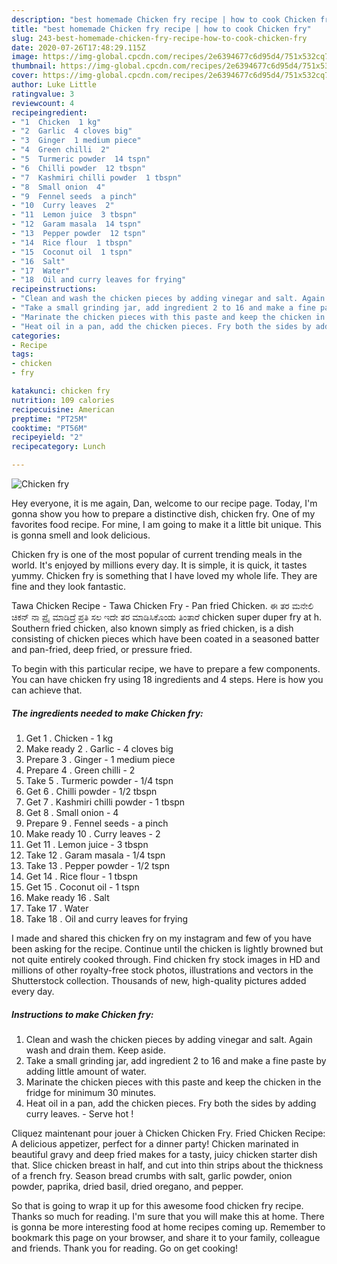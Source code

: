 ```yaml
---
description: "best homemade Chicken fry recipe | how to cook Chicken fry"
title: "best homemade Chicken fry recipe | how to cook Chicken fry"
slug: 243-best-homemade-chicken-fry-recipe-how-to-cook-chicken-fry
date: 2020-07-26T17:48:29.115Z
image: https://img-global.cpcdn.com/recipes/2e6394677c6d95d4/751x532cq70/chicken-fry-recipe-main-photo.jpg
thumbnail: https://img-global.cpcdn.com/recipes/2e6394677c6d95d4/751x532cq70/chicken-fry-recipe-main-photo.jpg
cover: https://img-global.cpcdn.com/recipes/2e6394677c6d95d4/751x532cq70/chicken-fry-recipe-main-photo.jpg
author: Luke Little
ratingvalue: 3
reviewcount: 4
recipeingredient:
- "1  Chicken  1 kg"
- "2  Garlic  4 cloves big"
- "3  Ginger  1 medium piece"
- "4  Green chilli  2"
- "5  Turmeric powder  14 tspn"
- "6  Chilli powder  12 tbspn"
- "7  Kashmiri chilli powder  1 tbspn"
- "8  Small onion  4"
- "9  Fennel seeds  a pinch"
- "10  Curry leaves  2"
- "11  Lemon juice  3 tbspn"
- "12  Garam masala  14 tspn"
- "13  Pepper powder  12 tspn"
- "14  Rice flour  1 tbspn"
- "15  Coconut oil  1 tspn"
- "16  Salt"
- "17  Water"
- "18  Oil and curry leaves for frying"
recipeinstructions:
- "Clean and wash the chicken pieces by adding vinegar and salt. Again wash and drain them. Keep aside."
- "Take a small grinding jar, add ingredient 2 to 16 and make a fine paste by adding little amount of water."
- "Marinate the chicken pieces with this paste and keep the chicken in the fridge for minimum 30 minutes."
- "Heat oil in a pan, add the chicken pieces. Fry both the sides by adding curry leaves. Serve hot !"
categories:
- Recipe
tags:
- chicken
- fry

katakunci: chicken fry 
nutrition: 109 calories
recipecuisine: American
preptime: "PT25M"
cooktime: "PT56M"
recipeyield: "2"
recipecategory: Lunch

---
```



![Chicken fry](https://img-global.cpcdn.com/recipes/2e6394677c6d95d4/751x532cq70/chicken-fry-recipe-main-photo.jpg)

Hey everyone, it is me again, Dan, welcome to our recipe page. Today, I'm gonna show you how to prepare a distinctive dish, chicken fry. One of my favorites food recipe. For mine, I am going to make it a little bit unique. This is gonna smell and look delicious.

Chicken fry is one of the most popular of current trending meals in the world. It's enjoyed by millions every day. It is simple, it is quick, it tastes yummy. Chicken fry is something that I have loved my whole life. They are fine and they look fantastic.

Tawa Chicken Recipe - Tawa Chicken Fry - Pan fried Chicken. ಈ ತರ ಮನೇಲಿ ಚಿಕನ್ ನಾ ಪ್ರೈ ಮಾಡಿದ್ರೆ ಪ್ರತಿ ಸಲ ಇದೇ ತರ ಮಾಡಿಸಿಕೊಂಡು ತಿಂತಾರೆ chicken super duper fry at h. Southern fried chicken, also known simply as fried chicken, is a dish consisting of chicken pieces which have been coated in a seasoned batter and pan-fried, deep fried, or pressure fried.


To begin with this particular recipe, we have to prepare a few components. You can have chicken fry using 18 ingredients and 4 steps. Here is how you can achieve that.

<!--inarticleads1-->

##### The ingredients needed to make Chicken fry:

1. Get 1 . Chicken - 1 kg
1. Make ready 2 . Garlic - 4 cloves big
1. Prepare 3 . Ginger - 1 medium piece
1. Prepare 4 . Green chilli - 2
1. Take 5 . Turmeric powder - 1/4 tspn
1. Get 6 . Chilli powder - 1/2 tbspn
1. Get 7 . Kashmiri chilli powder - 1 tbspn
1. Get 8 . Small onion - 4
1. Prepare 9 . Fennel seeds - a pinch
1. Make ready 10 . Curry leaves - 2
1. Get 11 . Lemon juice - 3 tbspn
1. Take 12 . Garam masala - 1/4 tspn
1. Take 13 . Pepper powder - 1/2 tspn
1. Get 14 . Rice flour - 1 tbspn
1. Get 15 . Coconut oil - 1 tspn
1. Make ready 16 . Salt
1. Take 17 . Water
1. Take 18 . Oil and curry leaves for frying


I made and shared this chicken fry on my instagram and few of you have been asking for the recipe. Continue until the chicken is lightly browned but not quite entirely cooked through. Find chicken fry stock images in HD and millions of other royalty-free stock photos, illustrations and vectors in the Shutterstock collection. Thousands of new, high-quality pictures added every day. 

<!--inarticleads2-->

##### Instructions to make Chicken fry:

1. Clean and wash the chicken pieces by adding vinegar and salt. Again wash and drain them. Keep aside.
1. Take a small grinding jar, add ingredient 2 to 16 and make a fine paste by adding little amount of water.
1. Marinate the chicken pieces with this paste and keep the chicken in the fridge for minimum 30 minutes.
1. Heat oil in a pan, add the chicken pieces. Fry both the sides by adding curry leaves. - Serve hot !


Cliquez maintenant pour jouer à Chicken Chicken Fry. Fried Chicken Recipe: A delicious appetizer, perfect for a dinner party! Chicken marinated in beautiful gravy and deep fried makes for a tasty, juicy chicken starter dish that. Slice chicken breast in half, and cut into thin strips about the thickness of a french fry. Season bread crumbs with salt, garlic powder, onion powder, paprika, dried basil, dried oregano, and pepper. 

So that is going to wrap it up for this awesome food chicken fry recipe. Thanks so much for reading. I'm sure that you will make this at home. There is gonna be more interesting food at home recipes coming up. Remember to bookmark this page on your browser, and share it to your family, colleague and friends. Thank you for reading. Go on get cooking!
